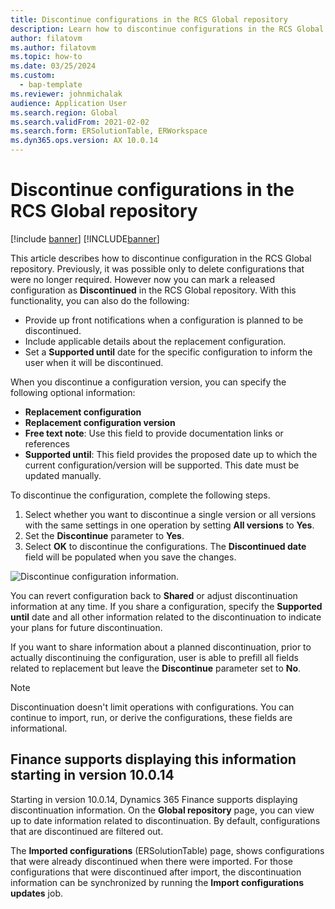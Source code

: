 ```yaml
---
title: Discontinue configurations in the RCS Global repository
description: Learn how to discontinue configurations in the RCS Global repository, with finance supports displaying this information starting in version 10.0.14.
author: filatovm
ms.author: filatovm
ms.topic: how-to
ms.date: 03/25/2024
ms.custom: 
  - bap-template
ms.reviewer: johnmichalak
audience: Application User
ms.search.region: Global
ms.search.validFrom: 2021-02-02
ms.search.form: ERSolutionTable, ERWorkspace
ms.dyn365.ops.version: AX 10.0.14
---
```


# Discontinue configurations in the RCS Global repository

[!include [banner](../../includes/banner.md)]
[!INCLUDE[banner](../../includes/rsc-to-gsw-banner.md)]

This article describes how to discontinue configuration in the RCS Global repository. Previously, it was possible only to delete configurations that were no longer required. However now you can mark a released configuration as **Discontinued** in the RCS Global repository. With this functionality, you can also do the following: 
 
 - Provide up front notifications when a configuration is planned to be discontinued.
 - Include applicable details about the replacement configuration.
 - Set a **Supported until** date for the specific configuration to inform the user when it will be discontinued.

When you discontinue a configuration version, you can specify the following optional information:

  - **Replacement configuration**
  - **Replacement configuration version**
  - **Free text note**: Use this field to provide documentation links or references
  - **Supported until**: This field provides the proposed date up to which the current configuration/version will be supported. This date must be updated manually.
  
To discontinue the configuration, complete the following steps. 

1. Select whether you want to discontinue a single version or all versions with the same settings in one operation by setting **All versions** to **Yes**. 
2. Set the **Discontinue** parameter to **Yes**.
3. Select **OK** to discontinue the configurations. The **Discontinued date** field will be populated when you save the changes.

![Discontinue configuration information.](../media/Discontinue-details-2.png)
  
You can revert configuration back to **Shared** or adjust discontinuation information at any time. If you share a configuration, specify the **Supported until** date and all other information related to the discontinuation to indicate your plans for future discontinuation.

If you want to share information about a planned discontinuation, prior to actually discontinuing the configuration, user is able to prefill all fields related to replacement but leave the **Discontinue** parameter set to **No**.

> [!NOTE]
> Discontinuation doesn't limit operations with configurations. You can continue to import, run, or derive the configurations, these fields are informational.

## Finance supports displaying this information starting in version 10.0.14

Starting in version 10.0.14, Dynamics 365 Finance supports displaying discontinuation information. On the **Global repository** page, you can view up to date information related to discontinuation. By default, configurations that are discontinued are filtered out.
  
The **Imported configurations** (ERSolutionTable) page, shows configurations that were already discontinued when there were imported. For those configurations that were discontinued after import, the discontinuation information can be synchronized by running the **Import configurations updates** job.


